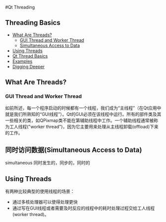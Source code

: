 #Qt Threading

## Threading Basics

* [What Are Threads?](index-1)
    * [GUI Thread and Worker Thread](index-11)
    * [Simultaneous Access to Data](index-12)
* [Using Threads](index-2)
* [Qt Thread Basics](index-3)
* [Examples](index-4)
* [Digging Deeper](index-5)

<div id="index-1">

## What Are Threads?

<div id="index-11">

### GUI Thread and Worker Thread
如前所述，每一个程序启动的时候都有一个线程，我们成为“主线程”（在Qt应用中就是我们所熟知的“GUI线程”）。Qt的GUI必须在该线程中运行。所有的部件类及其一些相关的类，如QPixmap类不能在第辅助线程中工作。一个辅助线程通常被称为工人线程("worker thread")，因为它主要用来处理从主线程卸载(offload)下来的工作。

<div id="index-12">

## 同时访问数据(Simultaneous Access to Data)

simultaneous 同时发生的，同步的，同时的



<div id="index-2">

## Using Threads
有两种比较典型的使用线程的场景：  
* 通过多核处理器可以使得处理更快
* 通过写在GUI线程或者需要及时反应的线程中的耗时处理过程交给工人线程(worker thread)。


